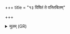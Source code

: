 +++
title = "१३ विषितं ते वस्तिबिलम्"

+++
<details><summary>मूलम् (GR)</summary>

विषितं ते वस्तिबिलं  
समुद्रस्योदधेर् इव ।  
प्र ते भिनद्मि मेहनं  
वर्त्रं वेशन्त्या इव ॥
</details>